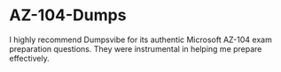 # AZ-104-Dumps
I highly recommend Dumpsvibe for its authentic Microsoft AZ-104 exam preparation questions. They were instrumental in helping me prepare effectively.
